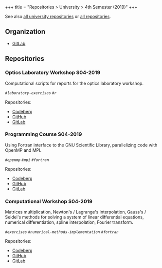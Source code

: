 +++
title = "Repositories > University > 4th Semester (2019)"
+++

See also [all university repositories](@/notes/Repositories/University/_index.md) or [all repositories](@/notes/Repositories/_index.md).

## Organization

- [GitLab](https://gitlab.com/paveloom-g/university/s04-2019)

## Repositories

### Optics Laboratory Workshop S04-2019

Computational scripts for reports for the optics laboratory workshop.

*`#laboratory-exercises` `#r`*

Repositories:

- [Codeberg](https://codeberg.org/paveloom-university/Optics-Laboratory-Workshop-S04-2019)
- [GitHub](https://github.com/paveloom-university/Optics-Laboratory-Workshop-S04-2019)
- [GitLab](https://gitlab.com/paveloom-g/university/s04-2019/optics-laboratory-workshop)

### Programming Course S04-2019

Using Fortran interface to the GNU Scientific Library, parallelizing code with OpenMP and MPI.

*`#openmp` `#mpi` `#fortran`*

Repositories:

- [Codeberg](https://codeberg.org/paveloom-university/Programming-Course-S04-2019)
- [GitHub](https://github.com/paveloom-university/Programming-Course-S04-2019)
- [GitLab](https://gitlab.com/paveloom-g/university/s04-2019/programming-course)

### Computational Workshop S04-2019

Matrices multiplication, Newton's / Lagrange's interpolation, Gauss's / Seidel's methods for solving a system of linear differential equations, numerical differentiation, spline interpolation, Fourier transform.

*`#exercises` `#numerical-methods-implementation` `#fortran`*

Repositories:

- [Codeberg](https://codeberg.org/paveloom-university/Computational-Workshop-S04-2019)
- [GitHub](https://github.com/paveloom-university/Computational-Workshop-S04-2019)
- [GitLab](https://gitlab.com/paveloom-g/university/s04-2019/computational-workshop)
